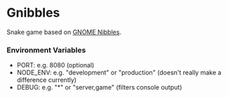# Gnibbles

Snake game based on [GNOME Nibbles](https://wiki.gnome.org/Apps/Nibbles).

### Environment Variables

- PORT: e.g. 8080 (optional)
- NODE_ENV: e.g. "development" or "production" (doesn't really make a difference currently)
- DEBUG: e.g. "*" or "server,game" (filters console output)
